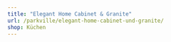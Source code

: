 ```yaml
---
title: "Elegant Home Cabinet & Granite"
url: /parkville/elegant-home-cabinet-und-granite/
shop: Küchen
---
```

